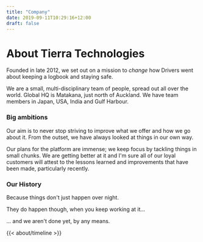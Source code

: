 ```yaml
---
title: "Company"
date: 2019-09-11T10:29:16+12:00
draft: false
---
```

# About Tierra Technologies

Founded in late 2012, we set out on a mission to _change_ how Drivers went about keeping a logbook and staying safe.

We are a small, multi-disciplinary team of people, spread out all over the world. Global HQ is Matakana, just north of Auckland.
We have team members in Japan, USA, India and Gulf Harbour.

### Big ambitions

Our aim is to never stop striving to improve what we offer and how we go about it. From the outset, we have always looked
at things in our own way.

Our plans for the platform are immense; we keep focus by tackling things in small chunks. We are getting better at it and
I'm sure all of our loyal customers will attest to the lessons learned and improvements that have been made, particularly recently.

### Our History

Because things don't just happen over night.
            
They do happen though, when you keep working at it...
            
... and we aren't done yet, by any means.

{{< about/timeline >}}
